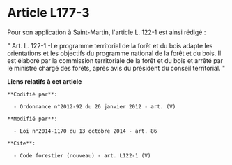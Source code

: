 # Article L177-3

Pour son application à Saint-Martin, l'article L. 122-1 est ainsi rédigé : 

" Art. L. 122-1.-Le programme territorial de la forêt et du bois adapte les orientations et les objectifs du programme
national de la forêt et du bois. Il est élaboré par la commission territoriale de la forêt et du bois et arrêté par le
ministre chargé des forêts, après avis du président du conseil territorial. "

**Liens relatifs à cet article**

	**Codifié par**:

	  - Ordonnance n°2012-92 du 26 janvier 2012 - art. (V)

	**Modifié par**:

	  - Loi n°2014-1170 du 13 octobre 2014 - art. 86

	**Cite**:

	  - Code forestier (nouveau) - art. L122-1 (V)
